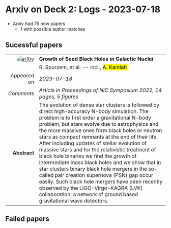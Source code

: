 # Arxiv on Deck 2: Logs - 2023-07-18

* Arxiv had 75 new papers
    * 1 with possible author matches

## Sucessful papers


|||
|---:|:---|
| [![arXiv](https://img.shields.io/badge/arXiv-arXiv:2307.08068-b31b1b.svg)](https://arxiv.org/abs/arXiv:2307.08068) | **Growth of Seed Black Holes in Galactic Nuclei**  |
|| R. Spurzem, et al. -- incl., <mark>A. Kamlah</mark> |
|*Appeared on*| *2023-07-18*|
|*Comments*| *Article in Proceedings of NIC Symposium 2022, 14 pages, 5 figures*|
|**Abstract**| The evolution of dense star clusters is followed by direct high-accuracy N-body simulation. The problem is to first order a gravitational N-body problem, but stars evolve due to astrophysics and the more massive ones form black holes or neutron stars as compact remnants at the end of their life. After including updates of stellar evolution of massive stars and for the relativistic treatment of black hole binaries we find the growth of intermediate mass black holes and we show that in star clusters binary black hole mergers in the so-called pair creation supernova (PSN) gap occur easily. Such black hole mergers have been recently observed by the LIGO-Virgo-KAGRA (LVK) collaboration, a network of ground based gravitational wave detectors. |

## Failed papers

